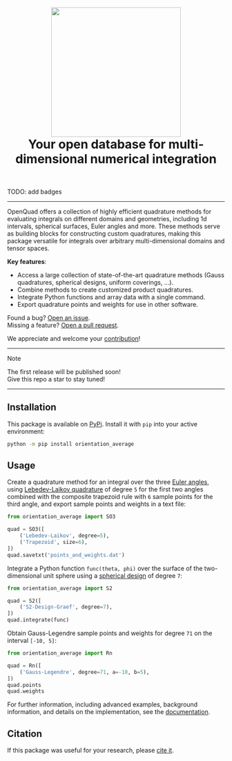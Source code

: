 <h1 align="center">
<img src="docs/_static/images/logo.svg" width="300">
<br>
Your open database for multi-dimensional numerical integration
</h1><br>

TODO: add badges

---

OpenQuad offers a collection of highly efficient quadrature methods for
evaluating integrals on different domains and geometries, including 1d
intervals, spherical surfaces, Euler angles and more.  These methods serve as
building blocks for constructing custom quadratures, making this package
versatile for integrals over arbitrary multi-dimensional domains and tensor
spaces.

**Key features**:

- Access a large collection of state-of-the-art quadrature methods (Gauss
  quadratures, spherical designs, uniform coverings, ...).
- Combine methods to create customized product quadratures.
- Integrate Python functions and array data with a single command.
- Export quadrature points and weights for use in other software.

Found a bug? [Open an issue](https://github.com/qucontrol/openquad/issues).  
Missing a feature? [Open a pull request](https://github.com/qucontrol/openquad/pulls).

We appreciate and welcome your [contribution]()!

---
> [!NOTE]
> The first release will be published soon!  
> Give this repo a star to stay tuned!
---

Installation
------------

This package is available on
[PyPi](https://pypi.org/project/openquad). Install it with `pip`
into your active environment:

```bash
python -m pip install orientation_average
```

Usage
-----

Create a quadrature method for an integral over the three [Euler angles](),
using [Lebedev-Laikov quadrature]() of degree `5` for the first two angles
combined with the composite trapezoid rule with `6` sample points for the third
angle, and export sample points and weights in a text file:

```python
from orientation_average import SO3

quad = SO3([
    ('Lebedev-Laikov', degree=5),
    ('Trapezoid', size=6),
])
quad.savetxt('points_and_weights.dat')
```

Integrate a Python function `func(theta, phi)` over the surface of the
two-dimensional unit sphere using a [spherical design]() of degree `7`:

```python
from orientation_average import S2

quad = S2([
    ('S2-Design-Graef', degree=7),
])
quad.integrate(func)
```

Obtain Gauss-Legendre sample points and weights for degree `71` on the interval
`[-10, 5]`:

```python
from orientation_average import Rn

quad = Rn([
    ('Gauss-Legendre', degree=71, a=-10, b=5),
])
quad.points
quad.weights
```

For further information, including advanced examples, background information,
and details on the implementation, see the [documentation]().


Citation
--------

If this package was useful for your research, please [cite it]().
